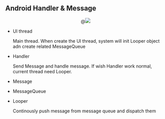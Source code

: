 ## Android Handler & Message

<center>
  @<img src = "917743-20160520195457373-1290367512.jpg"/>
</center>



- UI thread

  Main thread. When create the UI thread, system will init Looper object adn create related MessageQueue

- Handler

  Send Message and handle message. If wish Handler work normal, current thread need Looper.

- Message

- MessageQueue

- Looper

  Continously push message from message queue and dispatch them

